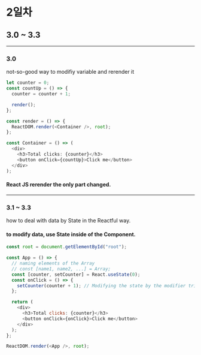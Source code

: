 # 2일차

## 3.0 ~ 3.3

---

### 3.0

not-so-good way to modifiy variable and rerender it

```javascript
let counter = 0;
const countUp = () => {
  counter = counter + 1;

  render();
};

const render = () => {
  ReactDOM.render(<Container />, root);
};

const Container = () => (
  <div>
    <h3>Total clicks: {counter}</h3>
    <button onClick={countUp}>Click me</button>
  </div>
);
```

#### React JS rerender the only part changed.

---

### 3.1 ~ 3.3

how to deal with data by State in the Reactful way.

#### to modify data, use State inside of the Component.

```javascript
const root = document.getElementById("root");

const App = () => {
  // naming elements of the Array
  // const [name1, name2, ...] = Array;
  const [counter, setCounter] = React.useState(0);
  const onClick = () => {
    setCounter(counter + 1); // Modifying the state by the modifier trigger to Rerender the Component.
  };

  return (
    <div>
      <h3>Total clicks: {counter}</h3>
      <button onClick={onClick}>Click me</button>
    </div>
  );
};

ReactDOM.render(<App />, root);
```
